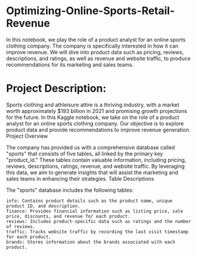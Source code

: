 # Optimizing-Online-Sports-Retail-Revenue
In this notebook, we play the role of a product analyst for an online sports clothing company. The company is specifically interested in how it can improve revenue. We will dive into product data such as pricing, reviews, descriptions, and ratings, as well as revenue and website traffic, to produce recommendations for its marketing and sales teams.


# Project Description:

Sports clothing and athleisure attire is a thriving industry, with a market worth approximately $193 billion in 2021 and promising growth projections for the future. In this Kaggle notebook, we take on the role of a product analyst for an online sports clothing company. Our objective is to explore product data and provide recommendations to improve revenue generation.
Project Overview

The company has provided us with a comprehensive database called "sports" that consists of five tables, all linked by the primary key "product_id." These tables contain valuable information, including pricing, reviews, descriptions, ratings, revenue, and website traffic. By leveraging this data, we aim to generate insights that will assist the marketing and sales teams in enhancing their strategies.
Table Descriptions

The "sports" database includes the following tables:

    info: Contains product details such as the product name, unique product ID, and description.
    finance: Provides financial information such as listing price, sale price, discounts, and revenue for each product.
    reviews: Includes product-specific data such as ratings and the number of reviews.
    traffic: Tracks website traffic by recording the last visit timestamp for each product.
    brands: Stores information about the brands associated with each product.
